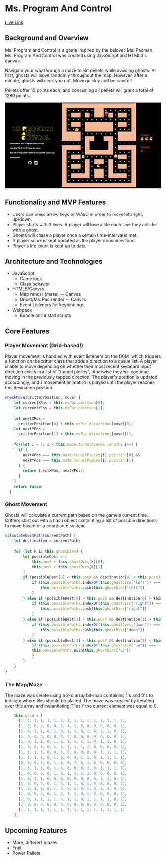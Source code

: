 
# Ms. Program And Control

[Live Link](https://kat-onyx.github.io/MsProgramAndControl/)

## Background and Overview

Ms. Program and Control is a game inspired by the beloved Ms. Pacman.  Ms. Program And Control was created using JavaScript and HTML5's canvas.  

Navigate your way through a maze to eat pellets while avoiding ghosts. At first, ghosts will move randomly throughout the map.  However, after a minute, ghosts will seek you out.  Move quickly and be careful!

Pellets offer 10 points each, and consuming all pellets will grant a total of 1280 points.


![Screenshot](dist/Gameplay.png)

## Functionality and MVP Features

* Users can press arrow keys or WASD in order to move left/right, up/down.
* Player starts with 3 lives. A player will lose a life each time they collide with a ghost.
* Ghosts will chase a player once a certain time-interval is met.
* A player score is kept updated as the player consumes food.
* Player's life count is kept up to date.

## Architecture and Technologies
* JavaScript
    * Game logic
    * Class behavior
* HTML5/Canvas
    * Map render (maze) -- Canvas
    * Ghost/Ms. Pac render -- Canvas
    * Event Listeners for keybindings
* Webpack
    * Bundle and install scripts
   
## Core Features

### Player Movement (Grid-based!)
Player movement is handled with event listeners on the DOM, which triggers a function on the critter class that adds a direction to a queue list.  A player is able to move depending on whether their most recent keyboard input direction exists in a list of "tunnel pieces", otherwise they will continue moving in the previously tapped direction. The player's position is updated accordingly, and a movement animation is played until the player reaches this desination position.

``` js
checkMove(critterPosition, move) {
    let currentXPos = this.msPac.position[0];
    let currentYPos = this.msPac.position[1];

    let nextXPos =
      critterPosition[0] + this.msPac.directions[move][0];
    let nextYPos =
      critterPosition[1] + this.msPac.directions[move][1];

    for(let i = 0; i < this.maze.tunnelPieces.length; i++) {
      if (
        nextXPos === this.maze.tunnelPieces[i].position[0] &&
        nextYPos === this.maze.tunnelPieces[i].position[1]
      ) {
        return [nextXPos, nextYPos];
      }
    }
    return false;
  }

  ```

### Ghost Movement

Ghosts will calculate a current path based on the game's current time.  Critters start out with a hash object containting a lsit of possible directions to move based on a coordiante system. 

``` js
calculateDestPath(currentPath) {
    let destination = currentPath;

    for (let k in this.ghostDirs) {
        let possibleDest = [
            this.posX + this.ghostDirs[k][0],
            this.posY + this.ghostDirs[k][1]
        ]
        if (possibleDest[0] < this.posX && destination[0] < this.posX) {
            if (this.possiblePaths.indexOf(this.ghostDirs["left"]) === -1) {
                this.possiblePaths.push(this.ghostDirs["left"])
            } 
        } else if (possibleDest[0] > this.posX && destination[0] > this.posX) {
            if (this.possiblePaths.indexOf(this.ghostDirs["right"]) === -1) {
                this.possiblePaths.push(this.ghostDirs["right"])
            }
        } else if (possibleDest[1] > this.posY && destination[1] > this.posY) {
            if (this.possiblePaths.indexOf(this.ghostDirs["down"]) === -1) {
                this.possiblePaths.push(this.ghostDirs["down"])
            }
        } else if (possibleDest[1] < this.posY && destination[1] < this.posY) {
            if (this.possiblePaths.indexOf(this.ghostDirs["up"]) === -1) {
            this.possiblePaths.push(this.ghostDirs["up"])
            }
        }
    }
}
```

### The Map/Maze

The maze was create using a 2-d array bit-map containing 1's and 0's to indicate where tiles should be placed.  The maze was created by iterating over this array and instantiating Tiles if the current element was equal to 0.
```js
    this.grid = [
      [1, 1, 1, 1, 1, 1, 1, 1, 1, 1, 1, 1, 1, 1, 1, 1],
      [1, 0, 0, 0, 0, 0, 0, 1, 1, 0, 0, 0, 0, 0, 0, 1],
      [1, 0, 1, 1, 0, 1, 0, 1, 1, 0, 1, 0, 1, 1, 0, 1],
      [1, 0, 0, 0, 0, 0, 0, 0, 0, 0, 0, 0, 0, 0, 0, 1],
      [1, 0, 1, 1, 0, 1, 1, 1, 1, 1, 1, 0, 1, 1, 0, 1],
      [1, 0, 0, 0, 0, 1, 1, 1, 1, 1, 1, 0, 0, 0, 0, 1],
      [1, 1, 1, 1, 0, 0, 0, 0, 0, 0, 0, 0, 1, 1, 1, 1],
      [1, 1, 1, 1, 0, 1, 1, 4, 4, 1, 1, 0, 1, 1, 1, 1],
      [0, 0, 0, 0, 0, 1, 6, 6, 7, 6, 1, 0, 0, 0, 0, 0],
      [1, 1, 1, 1, 0, 1, 6, 6, 6, 6, 1, 0, 1, 1, 1, 1],
      [1, 0, 0, 0, 0, 1, 1, 1, 1, 1, 1, 0, 0, 0, 0, 1],
      [1, 0, 1, 1, 0, 0, 0, 0, 0, 0, 0, 0, 1, 1, 0, 1],
      [1, 0, 0, 0, 0, 1, 0, 1, 1, 0, 1, 0, 0, 0, 0, 1],
      [1, 0, 1, 1, 0, 1, 0, 2, 2, 0, 1, 0, 1, 1, 0, 1],
      [1, 0, 0, 0, 0, 1, 0, 1, 1, 0, 1, 0, 0, 0, 0, 1],
      [1, 0, 1, 1, 1, 1, 0, 1, 1, 0, 1, 1, 1, 1, 0, 1],
      [1, 0, 0, 0, 0, 0, 0, 0, 0, 0, 0, 0, 0, 0, 0, 1],
      [1, 1, 1, 1, 1, 1, 1, 1, 1, 1, 1, 1, 1, 1, 1, 1]
    ],  
```

## Upcoming Features

* More, different mazes
* Fruit
* Power Pellets



